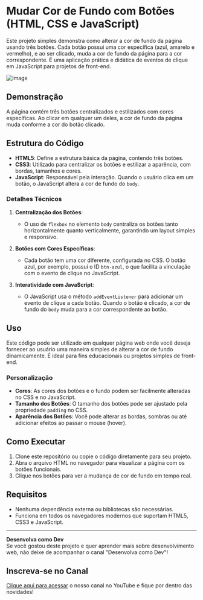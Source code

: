 # Mudar Cor de Fundo com Botões (HTML, CSS e JavaScript)

Este projeto simples demonstra como alterar a cor de fundo da página usando três botões. Cada botão possui uma cor específica (azul, amarelo e vermelho), e ao ser clicado, muda a cor de fundo da página para a cor correspondente. É uma aplicação prática e didática de eventos de clique em JavaScript para projetos de front-end.

![image](https://github.com/user-attachments/assets/399c906e-ae2f-4759-9700-8f70aee4e967)


## Demonstração

A página contém três botões centralizados e estilizados com cores específicas. Ao clicar em qualquer um deles, a cor de fundo da página muda conforme a cor do botão clicado.

## Estrutura do Código

- **HTML5**: Define a estrutura básica da página, contendo três botões.
- **CSS3**: Utilizado para centralizar os botões e estilizar a aparência, com bordas, tamanhos e cores.
- **JavaScript**: Responsável pela interação. Quando o usuário clica em um botão, o JavaScript altera a cor de fundo do `body`.

### Detalhes Técnicos

1. **Centralização dos Botões**:
   - O uso de `flexbox` no elemento `body` centraliza os botões tanto horizontalmente quanto verticalmente, garantindo um layout simples e responsivo.

2. **Botões com Cores Específicas**:
   - Cada botão tem uma cor diferente, configurada no CSS. O botão azul, por exemplo, possui o ID `btn-azul`, o que facilita a vinculação com o evento de clique no JavaScript.

3. **Interatividade com JavaScript**:
   - O JavaScript usa o método `addEventListener` para adicionar um evento de clique a cada botão. Quando o botão é clicado, a cor de fundo do `body` muda para a cor correspondente ao botão.

## Uso

Este código pode ser utilizado em qualquer página web onde você deseja fornecer ao usuário uma maneira simples de alterar a cor de fundo dinamicamente. É ideal para fins educacionais ou projetos simples de front-end.

### Personalização

- **Cores**: As cores dos botões e o fundo podem ser facilmente alteradas no CSS e no JavaScript.
- **Tamanho dos Botões**: O tamanho dos botões pode ser ajustado pela propriedade `padding` no CSS.
- **Aparência dos Botões**: Você pode alterar as bordas, sombras ou até adicionar efeitos ao passar o mouse (hover).

## Como Executar

1. Clone este repositório ou copie o código diretamente para seu projeto.
2. Abra o arquivo HTML no navegador para visualizar a página com os botões funcionais.
3. Clique nos botões para ver a mudança de cor de fundo em tempo real.

## Requisitos

- Nenhuma dependência externa ou bibliotecas são necessárias.
- Funciona em todos os navegadores modernos que suportam HTML5, CSS3 e JavaScript.

---

**Desenvolva como Dev**  
Se você gostou deste projeto e quer aprender mais sobre desenvolvimento web, não deixe de acompanhar o canal "Desenvolva como Dev"!

## Inscreva-se no Canal

[Clique aqui para acessar](https://encurtador.com.br/qefNo) o nosso canal no YouTube e fique por dentro das novidades!
